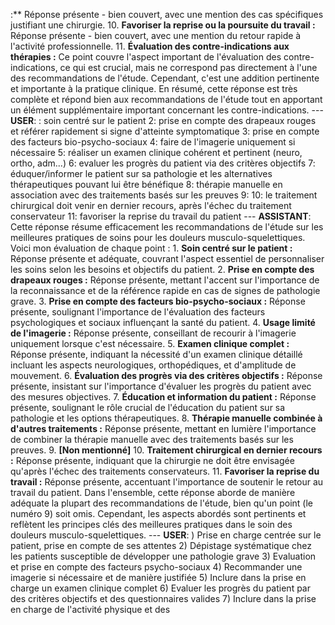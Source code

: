 :** Réponse présente - bien couvert, avec une mention des cas spécifiques justifiant une chirurgie. 10. **Favoriser la reprise ou la poursuite du travail :** Réponse présente - bien couvert, avec une mention du retour rapide à l'activité professionnelle. 11. **Évaluation des contre-indications aux thérapies :** Ce point couvre l'aspect important de l'évaluation des contre-indications, ce qui est crucial, mais ne correspond pas directement à l'une des recommandations de l'étude. Cependant, c'est une addition pertinente et importante à la pratique clinique. En résumé, cette réponse est très complète et répond bien aux recommandations de l'étude tout en apportant un élément supplémentaire important concernant les contre-indications. --- **USER**: : soin centré sur le patient 2: prise en compte des drapeaux rouges et référer rapidement si signe d'atteinte symptomatique 3: prise en compte des facteurs bio-psycho-sociaux 4: faire de l'imagerie uniquement si nécessaire 5: réaliser un examen clinique cohérent et pertinent (neuro, ortho, adm...) 6: evaluer les progrès du patient via des critères objectifs 7: éduquer/informer le patient sur sa pathologie et les alternatives thérapeutiques pouvant lui être bénéfique 8: thérapie manuelle en association avec des traitements basés sur les preuves 9: 10: le traitement chirurgical doit venir en dernier recours, après l'échec du traitement conservateur 11: favoriser la reprise du travail du patient --- **ASSISTANT**: Cette réponse résume efficacement les recommandations de l'étude sur les meilleures pratiques de soins pour les douleurs musculo-squelettiques. Voici mon évaluation de chaque point : 1. **Soin centré sur le patient :** Réponse présente et adéquate, couvrant l'aspect essentiel de personnaliser les soins selon les besoins et objectifs du patient. 2. **Prise en compte des drapeaux rouges :** Réponse présente, mettant l'accent sur l'importance de la reconnaissance et de la référence rapide en cas de signes de pathologie grave. 3. **Prise en compte des facteurs bio-psycho-sociaux :** Réponse présente, soulignant l'importance de l'évaluation des facteurs psychologiques et sociaux influençant la santé du patient. 4. **Usage limité de l'imagerie :** Réponse présente, conseillant de recourir à l'imagerie uniquement lorsque c'est nécessaire. 5. **Examen clinique complet :** Réponse présente, indiquant la nécessité d'un examen clinique détaillé incluant les aspects neurologiques, orthopédiques, et d'amplitude de mouvement. 6. **Évaluation des progrès via des critères objectifs :** Réponse présente, insistant sur l'importance d'évaluer les progrès du patient avec des mesures objectives. 7. **Éducation et information du patient :** Réponse présente, soulignant le rôle crucial de l'éducation du patient sur sa pathologie et les options thérapeutiques. 8. **Thérapie manuelle combinée à d'autres traitements :** Réponse présente, mettant en lumière l'importance de combiner la thérapie manuelle avec des traitements basés sur les preuves. 9. **[Non mentionné]** 10. **Traitement chirurgical en dernier recours :** Réponse présente, indiquant que la chirurgie ne doit être envisagée qu'après l'échec des traitements conservateurs. 11. **Favoriser la reprise du travail :** Réponse présente, accentuant l'importance de soutenir le retour au travail du patient. Dans l'ensemble, cette réponse aborde de manière adéquate la plupart des recommandations de l'étude, bien qu'un point (le numéro 9) soit omis. Cependant, les aspects abordés sont pertinents et reflètent les principes clés des meilleures pratiques dans le soin des douleurs musculo-squelettiques. --- **USER**: ) Prise en charge centrée sur le patient, prise en compte de ses attentes 2) Dépistage systématique chez les patients susceptible de développer une pathologie grave 3) Evaluation et prise en compte des facteurs psycho-sociaux 4) Recommander une imagerie si nécessaire et de manière justifiée 5) Inclure dans la prise en charge un examen clinique complet 6) Evaluer les progrès du patient par des critères objectifs et des questionnaires valides 7) Inclure dans la prise en charge de l'activité physique et des